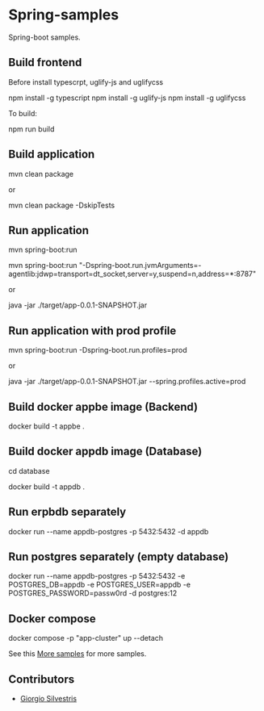 # Spring-samples

Spring-boot samples.

## Build frontend

Before install typescrpt, uglify-js and uglifycss

npm install -g typescript
npm install -g uglify-js
npm install -g uglifycss

To build:

npm run build

## Build application

mvn clean package

or

mvn clean package -DskipTests

## Run application

mvn spring-boot:run

mvn spring-boot:run "-Dspring-boot.run.jvmArguments=-agentlib:jdwp=transport=dt_socket,server=y,suspend=n,address=*:8787"

or

java -jar ./target/app-0.0.1-SNAPSHOT.jar

## Run application with prod profile

mvn spring-boot:run -Dspring-boot.run.profiles=prod

or 

java -jar ./target/app-0.0.1-SNAPSHOT.jar --spring.profiles.active=prod

## Build docker appbe image (Backend)

docker build -t appbe .

## Build docker appdb image (Database)

cd database

docker build -t appdb .

## Run erpbdb separately

docker run --name appdb-postgres -p 5432:5432 -d appdb

## Run postgres separately (empty database)

docker run --name appdb-postgres -p 5432:5432 -e POSTGRES_DB=appdb -e POSTGRES_USER=appdb -e POSTGRES_PASSWORD=passw0rd -d postgres:12

## Docker compose

docker compose -p "app-cluster" up --detach

See this [More samples](README_more.md) for more samples.

## Contributors

* [Giorgio Silvestris](https://github.com/giosil)